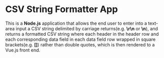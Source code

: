 <h1>CSV String Formatter App</h1>

This is a <b>Node.js</b> application that allows the end user to enter into a text-area input a CSV string delimited by 
carriage returns(e.g. <b>\r\n</b> or <b>\n</b>), and returns a formatted CSV string where each header in the header row and 
each corresponding data field in each data field row wrapped in square brackets(e.g. <b>[]</b>) rather than double quotes, which is then 
rendered to a Vue.js front end.
